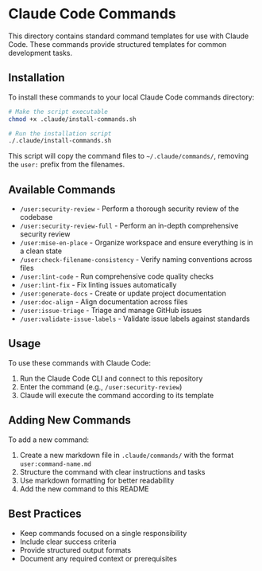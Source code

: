 # Claude Code Commands

This directory contains standard command templates for use with Claude Code. These commands provide structured templates for common development tasks.

## Installation

To install these commands to your local Claude Code commands directory:

```bash
# Make the script executable
chmod +x .claude/install-commands.sh

# Run the installation script
./.claude/install-commands.sh
```

This script will copy the command files to `~/.claude/commands/`, removing the `user:` prefix from the filenames.

## Available Commands

- `/user:security-review` - Perform a thorough security review of the codebase
- `/user:security-review-full` - Perform an in-depth comprehensive security review
- `/user:mise-en-place` - Organize workspace and ensure everything is in a clean state
- `/user:check-filename-consistency` - Verify naming conventions across files
- `/user:lint-code` - Run comprehensive code quality checks
- `/user:lint-fix` - Fix linting issues automatically
- `/user:generate-docs` - Create or update project documentation
- `/user:doc-align` - Align documentation across files
- `/user:issue-triage` - Triage and manage GitHub issues
- `/user:validate-issue-labels` - Validate issue labels against standards

## Usage

To use these commands with Claude Code:

1. Run the Claude Code CLI and connect to this repository
2. Enter the command (e.g., `/user:security-review`)
3. Claude will execute the command according to its template

## Adding New Commands

To add a new command:

1. Create a new markdown file in `.claude/commands/` with the format `user:command-name.md`
2. Structure the command with clear instructions and tasks
3. Use markdown formatting for better readability
4. Add the new command to this README

## Best Practices

- Keep commands focused on a single responsibility
- Include clear success criteria
- Provide structured output formats
- Document any required context or prerequisites